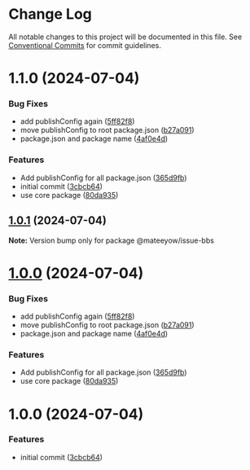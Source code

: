 # Change Log

All notable changes to this project will be documented in this file.
See [Conventional Commits](https://conventionalcommits.org) for commit guidelines.

# 1.1.0 (2024-07-04)


### Bug Fixes

* add publishConfig again ([5ff82f8](https://github.com/mateeyow/monorepo-poc/commit/5ff82f866e98ea18510b60f073caa4f78e5b32d6))
* move publishConfig to root package.json ([b27a091](https://github.com/mateeyow/monorepo-poc/commit/b27a091af39f801bcbe71848447303c64405042d))
* package.json and package name ([4af0e4d](https://github.com/mateeyow/monorepo-poc/commit/4af0e4d6fa1fe2b63dd57eade85a68d19b3b1470))


### Features

* Add publishConfig for all package.json ([365d9fb](https://github.com/mateeyow/monorepo-poc/commit/365d9fb4813422cd1188cc6c17a6c9305692c60e))
* initial commit ([3cbcb64](https://github.com/mateeyow/monorepo-poc/commit/3cbcb64a779e4823e87d78d28445297c7cb99fc3))
* use core package ([80da935](https://github.com/mateeyow/monorepo-poc/commit/80da935e066934f491717a9923aea42585c1c53e))





## [1.0.1](https://github.com/mateeyow/monorepo-poc/compare/@mateeyow/issue-bbs@1.1.3...@mateeyow/issue-bbs@1.0.1) (2024-07-04)

**Note:** Version bump only for package @mateeyow/issue-bbs





# [1.0.0](https://github.com/mateeyow/monorepo-poc/compare/@mateeyow/issue-bbs@1.1.3...@mateeyow/issue-bbs@1.0.0) (2024-07-04)


### Bug Fixes

* add publishConfig again ([5ff82f8](https://github.com/mateeyow/monorepo-poc/commit/5ff82f866e98ea18510b60f073caa4f78e5b32d6))
* move publishConfig to root package.json ([b27a091](https://github.com/mateeyow/monorepo-poc/commit/b27a091af39f801bcbe71848447303c64405042d))
* package.json and package name ([4af0e4d](https://github.com/mateeyow/monorepo-poc/commit/4af0e4d6fa1fe2b63dd57eade85a68d19b3b1470))


### Features

* Add publishConfig for all package.json ([365d9fb](https://github.com/mateeyow/monorepo-poc/commit/365d9fb4813422cd1188cc6c17a6c9305692c60e))
* use core package ([80da935](https://github.com/mateeyow/monorepo-poc/commit/80da935e066934f491717a9923aea42585c1c53e))



# 1.0.0 (2024-07-04)


### Features

* initial commit ([3cbcb64](https://github.com/mateeyow/monorepo-poc/commit/3cbcb64a779e4823e87d78d28445297c7cb99fc3))
